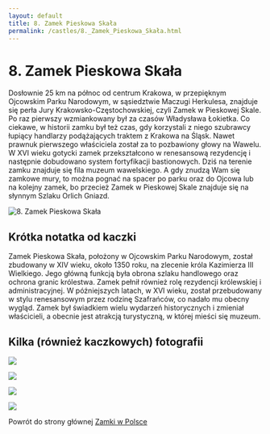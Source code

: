 ```yaml
---
layout: default
title: 8. Zamek Pieskowa Skała
permalink: /castles/8._Zamek_Pieskowa_Skała.html
---
```


# 8. Zamek Pieskowa Skała

Dosłownie 25 km na północ od centrum Krakowa, w przepięknym Ojcowskim Parku Narodowym, w sąsiedztwie Maczugi Herkulesa, znajduje się perła Jury Krakowsko-Częstochowskiej, czyli Zamek w Pieskowej Skale. Po raz pierwszy wzmiankowany był za czasów Władysława Łokietka. Co ciekawe, w historii zamku był też czas, gdy korzystali z niego szubrawcy łupiący handlarzy podążających traktem z Krakowa na Śląsk. Nawet prawnuk pierwszego właściciela został za to pozbawiony głowy na Wawelu. W XVI wieku gotycki zamek przekształcono w renesansową rezydencję i następnie dobudowano system fortyfikacji bastionowych. Dziś na terenie zamku znajduje się fila muzeum wawelskiego. A gdy znudzą Wam się zamkowe mury, to można pognać na spacer po parku oraz do Ojcowa lub na kolejny zamek, bo przecież Zamek w Pieskowej Skale znajduje się na słynnym Szlaku Orlich Gniazd.

![8. Zamek Pieskowa Skała](https://hasajacezajace.com/wp-content/uploads/2020/03/DSC00720.jpg)

## Krótka notatka od kaczki

Zamek Pieskowa Skała, położony w Ojcowskim Parku Narodowym, został zbudowany w XIV wieku, około 1350 roku, na zlecenie króla Kazimierza III Wielkiego. Jego główną funkcją była obrona szlaku handlowego oraz ochrona granic królestwa. Zamek pełnił również rolę rezydencji królewskiej i administracyjnej. W późniejszych latach, w XVI wieku, został przebudowany w stylu renesansowym przez rodzinę Szafrańców, co nadało mu obecny wygląd. Zamek był świadkiem wielu wydarzeń historycznych i zmieniał właścicieli, a obecnie jest atrakcją turystyczną, w której mieści się muzeum.

## Kilka (również kaczkowych) fotografii

![](https://ocdn.eu/pulscms-transforms/1/O_nktkqTURBXy9kODQyMWY4MTVmYmMzNGNkM2FmZjE0NmFkODEyNjgzZi5qcGVnkpUDAADNBQDNAtCTBc0B4M0BaA)

![](https://pieskowaskala.eu/images/upload_pieskowa/architektura/9lustracje-tekst-architektura-8_listPage.jpg)

![](https://c8.alamy.com/comp/2HACAKR/suoszowa-091977-zamek-w-pieskowej-skale-widok-z-lotu-ptaka-wb-paplech-zielaskowski-dokadny-dzie-wydarzenia-nieustalony-suloszowa-september-1977-a-castle-in-pieskowa-skala-a-birds-eye-view-wb-paplech-zielaskowski-event-day-unknown-2HACAKR.jpg)

![](https://www.widoczki.com/widoczki/2/zamek-herkulesa-skala-maczuga-pieskowa-drzewa.jpeg)

Powrót do strony głównej [Zamki w Polsce](../index.md)

